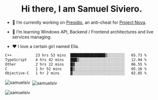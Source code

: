 <h1 align="center">Hi there, I am Samuel Siviero.</h1>

- 🔭 I’m currently working on [Presidio](https://presidio.ac), an anti-cheat for [Project Nova](https://discord.gg/novafn).

- 🌱 I’m learning Windows API, Backend / Frontend architectures and live services managing.

- ❤️ I love a certain girl named Ella.

<!--START_SECTION:waka-->

```txt
C++           23 hrs 53 mins  ████████████████▒░░░░░░░░   65.73 %
TypeScript    4 hrs 42 mins   ███▒░░░░░░░░░░░░░░░░░░░░░   12.94 %
Other         2 hrs 22 mins   █▓░░░░░░░░░░░░░░░░░░░░░░░   06.55 %
C             1 hr 52 mins    █▒░░░░░░░░░░░░░░░░░░░░░░░   05.16 %
Objective-C   1 hr 2 mins     ▓░░░░░░░░░░░░░░░░░░░░░░░░   02.85 %
```

<!--END_SECTION:waka-->

<p><img align="left" src="https://github-readme-stats.vercel.app/api/top-langs?username=samuelsiv&show_icons=true&locale=en&layout=compact&theme=radical" alt="samuelsiv" /></p>

<p>&nbsp;<img align="center" src="https://github-readme-stats.vercel.app/api?username=samuelsiv&show_icons=true&locale=en&theme=radical" alt="samuelsiv" /></p>
<p align="left"> <img src="https://komarev.com/ghpvc/?username=samuelsiv&label=Profile%20views&color=0e75b6&style=flat" alt="samuelsiv" /> </p>

